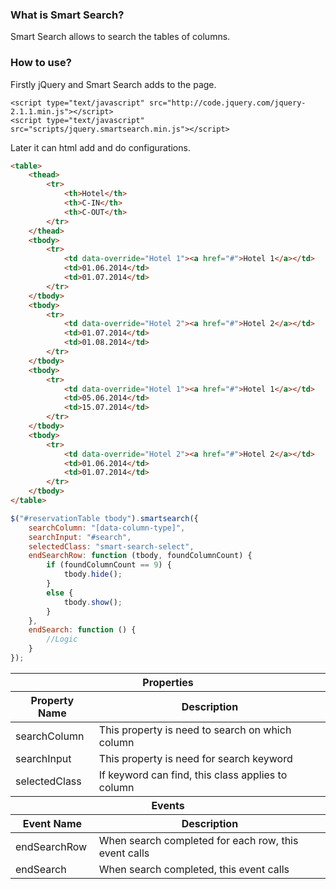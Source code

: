 <h3>What is Smart Search?</h3>

Smart Search allows to search the tables of columns.

<h3>How to use?</h3>

Firstly jQuery and Smart Search adds to the page.

```
<script type="text/javascript" src="http://code.jquery.com/jquery-2.1.1.min.js"></script>
<script type="text/javascript" src="scripts/jquery.smartsearch.min.js"></script>
```

Later it can html add and do configurations.

```html
<table>
    <thead>
        <tr>
            <th>Hotel</th>
            <th>C-IN</th>
            <th>C-OUT</th>
        </tr>
    </thead>
    <tbody>
        <tr>
            <td data-override="Hotel 1"><a href="#">Hotel 1</a></td>
            <td>01.06.2014</td>
            <td>01.07.2014</td>
        </tr>
    </tbody>
    <tbody>
        <tr>
            <td data-override="Hotel 2"><a href="#">Hotel 2</a></td>
            <td>01.07.2014</td>
            <td>01.08.2014</td>
        </tr>
    </tbody>
    <tbody>
        <tr>
            <td data-override="Hotel 1"><a href="#">Hotel 1</a></td>
            <td>05.06.2014</td>
            <td>15.07.2014</td>
        </tr>
    </tbody>
    <tbody>
        <tr>
            <td data-override="Hotel 2"><a href="#">Hotel 2</a></td>
            <td>01.06.2014</td>
            <td>01.07.2014</td>
        </tr>
    </tbody>
</table>
```

```javascript
$("#reservationTable tbody").smartsearch({
    searchColumn: "[data-column-type]",
    searchInput: "#search",
    selectedClass: "smart-search-select",
    endSearchRow: function (tbody, foundColumnCount) {
        if (foundColumnCount == 9) {
            tbody.hide();
        }
        else {
            tbody.show();
        }
    },
    endSearch: function () {
        //Logic
    }
});
```

<table>
   <thead>
    <tr>
      <th colspan="2">Properties</th>
    </tr>
  </thead>
  <thead>
    <tr>
      <th>Property Name</th>
      <th>Description</th>
    </tr>
  </thead>
  <tbody>
    <tr>
      <td>searchColumn</td>
      <td>This property is need to search on which column</td>
    </tr>
    <tr>
      <td>searchInput</td>
      <td>This property is need for search keyword</td>
    </tr>
    <tr>
      <td>selectedClass</td>
      <td>If keyword can find, this class applies to column</td>
    </tr>
  </tbody>
  <thead>
    <tr>
      <th colspan="2">Events</th>
    </tr>
  </thead>
  <thead>
    <tr>
      <th>Event Name</th>
      <th>Description</th>
    </tr>
  </thead>
  <tbody>
    <tr>
      <td>endSearchRow</td>
      <td>When search completed for each row, this event calls</td>
    </tr>
    <tr>
      <td>endSearch</td>
      <td>When search completed, this event calls</td>
    </tr>
  </tbody>
</table>
